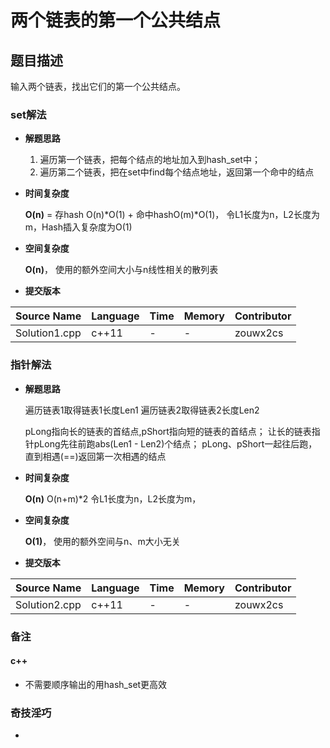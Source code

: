 # 两个链表的第一个公共结点 #
## 题目描述 ##
输入两个链表，找出它们的第一个公共结点。

### set解法 ###
- **解题思路**

	1. 遍历第一个链表，把每个结点的地址加入到hash_set中；
	2. 遍历第二个链表，把在set中find每个结点地址，返回第一个命中的结点
	
- **时间复杂度**

	**O(n)** = 存hash O(n)\*O(1) + 命中hashO(m)\*O(1)， 令L1长度为n，L2长度为m，Hash插入复杂度为O(1)
	

- **空间复杂度**

	**O(n)**， 使用的额外空间大小与n线性相关的散列表

- **提交版本**
	
Source Name | Language | Time | Memory | Contributor
---|---|---|---|---
Solution1.cpp | c++11 | - | - | zouwx2cs

### 指针解法 ###
- **解题思路**

	遍历链表1取得链表1长度Len1
	遍历链表2取得链表2长度Len2

	pLong指向长的链表的首结点,pShort指向短的链表的首结点；
	让长的链表指针pLong先往前跑abs(Len1 - Len2)个结点；
	pLong、pShort一起往后跑，直到相遇(==)返回第一次相遇的结点
	
	
- **时间复杂度**

	**O(n)** O(n+m)*2 令L1长度为n，L2长度为m，

- **空间复杂度**

	**O(1)**， 使用的额外空间与n、m大小无关

- **提交版本**
	
Source Name | Language | Time | Memory | Contributor
---|---|---|---|---
Solution2.cpp | c++11 | - | - | zouwx2cs

### 备注 ###
#### c++ ####
- 不需要顺序输出的用hash_set更高效

### 奇技淫巧 ###
- 
